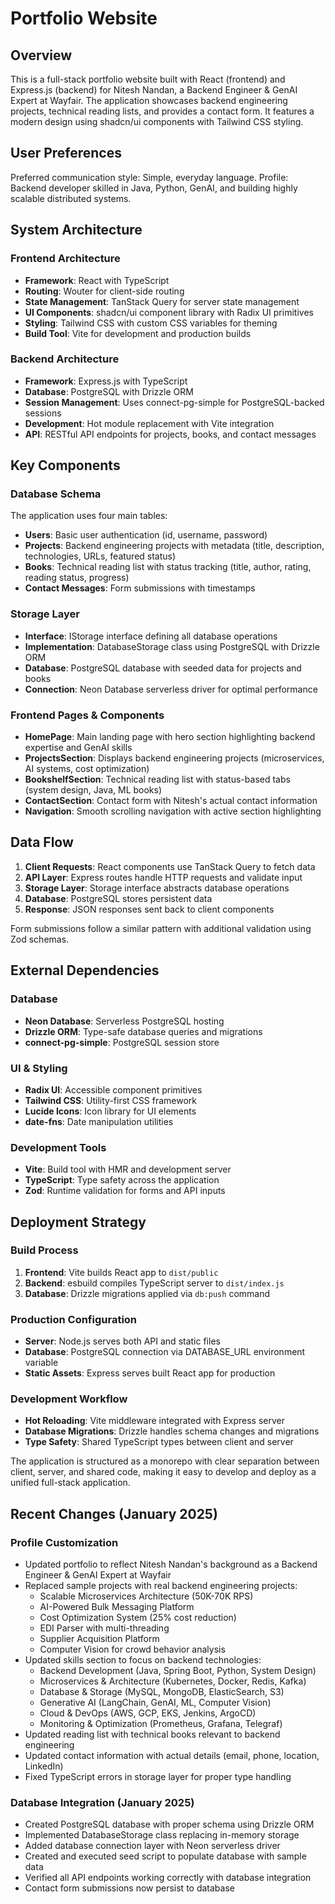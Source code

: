 # Portfolio Website

## Overview

This is a full-stack portfolio website built with React (frontend) and Express.js (backend) for Nitesh Nandan, a Backend Engineer & GenAI Expert at Wayfair. The application showcases backend engineering projects, technical reading lists, and provides a contact form. It features a modern design using shadcn/ui components with Tailwind CSS styling.

## User Preferences

Preferred communication style: Simple, everyday language.
Profile: Backend developer skilled in Java, Python, GenAI, and building highly scalable distributed systems.

## System Architecture

### Frontend Architecture
- **Framework**: React with TypeScript
- **Routing**: Wouter for client-side routing
- **State Management**: TanStack Query for server state management
- **UI Components**: shadcn/ui component library with Radix UI primitives
- **Styling**: Tailwind CSS with custom CSS variables for theming
- **Build Tool**: Vite for development and production builds

### Backend Architecture
- **Framework**: Express.js with TypeScript
- **Database**: PostgreSQL with Drizzle ORM
- **Session Management**: Uses connect-pg-simple for PostgreSQL-backed sessions
- **Development**: Hot module replacement with Vite integration
- **API**: RESTful API endpoints for projects, books, and contact messages

## Key Components

### Database Schema
The application uses four main tables:
- **Users**: Basic user authentication (id, username, password)
- **Projects**: Backend engineering projects with metadata (title, description, technologies, URLs, featured status)
- **Books**: Technical reading list with status tracking (title, author, rating, reading status, progress)
- **Contact Messages**: Form submissions with timestamps

### Storage Layer
- **Interface**: IStorage interface defining all database operations
- **Implementation**: DatabaseStorage class using PostgreSQL with Drizzle ORM
- **Database**: PostgreSQL database with seeded data for projects and books
- **Connection**: Neon Database serverless driver for optimal performance

### Frontend Pages & Components
- **HomePage**: Main landing page with hero section highlighting backend expertise and GenAI skills
- **ProjectsSection**: Displays backend engineering projects (microservices, AI systems, cost optimization)
- **BookshelfSection**: Technical reading list with status-based tabs (system design, Java, ML books)
- **ContactSection**: Contact form with Nitesh's actual contact information
- **Navigation**: Smooth scrolling navigation with active section highlighting

## Data Flow

1. **Client Requests**: React components use TanStack Query to fetch data
2. **API Layer**: Express routes handle HTTP requests and validate input
3. **Storage Layer**: Storage interface abstracts database operations
4. **Database**: PostgreSQL stores persistent data
5. **Response**: JSON responses sent back to client components

Form submissions follow a similar pattern with additional validation using Zod schemas.

## External Dependencies

### Database
- **Neon Database**: Serverless PostgreSQL hosting
- **Drizzle ORM**: Type-safe database queries and migrations
- **connect-pg-simple**: PostgreSQL session store

### UI & Styling
- **Radix UI**: Accessible component primitives
- **Tailwind CSS**: Utility-first CSS framework
- **Lucide Icons**: Icon library for UI elements
- **date-fns**: Date manipulation utilities

### Development Tools
- **Vite**: Build tool with HMR and development server
- **TypeScript**: Type safety across the application
- **Zod**: Runtime validation for forms and API inputs

## Deployment Strategy

### Build Process
1. **Frontend**: Vite builds React app to `dist/public`
2. **Backend**: esbuild compiles TypeScript server to `dist/index.js`
3. **Database**: Drizzle migrations applied via `db:push` command

### Production Configuration
- **Server**: Node.js serves both API and static files
- **Database**: PostgreSQL connection via DATABASE_URL environment variable
- **Static Assets**: Express serves built React app for production

### Development Workflow
- **Hot Reloading**: Vite middleware integrated with Express server
- **Database Migrations**: Drizzle handles schema changes and migrations
- **Type Safety**: Shared TypeScript types between client and server

The application is structured as a monorepo with clear separation between client, server, and shared code, making it easy to develop and deploy as a unified full-stack application.

## Recent Changes (January 2025)

### Profile Customization
- Updated portfolio to reflect Nitesh Nandan's background as a Backend Engineer & GenAI Expert at Wayfair
- Replaced sample projects with real backend engineering projects:
  - Scalable Microservices Architecture (50K-70K RPS)
  - AI-Powered Bulk Messaging Platform
  - Cost Optimization System (25% cost reduction)
  - EDI Parser with multi-threading
  - Supplier Acquisition Platform
  - Computer Vision for crowd behavior analysis
- Updated skills section to focus on backend technologies:
  - Backend Development (Java, Spring Boot, Python, System Design)
  - Microservices & Architecture (Kubernetes, Docker, Redis, Kafka)
  - Database & Storage (MySQL, MongoDB, ElasticSearch, S3)
  - Generative AI (LangChain, GenAI, ML, Computer Vision)
  - Cloud & DevOps (AWS, GCP, EKS, Jenkins, ArgoCD)
  - Monitoring & Optimization (Prometheus, Grafana, Telegraf)
- Updated reading list with technical books relevant to backend engineering
- Updated contact information with actual details (email, phone, location, LinkedIn)
- Fixed TypeScript errors in storage layer for proper type handling

### Database Integration (January 2025)
- Created PostgreSQL database with proper schema using Drizzle ORM
- Implemented DatabaseStorage class replacing in-memory storage
- Added database connection layer with Neon serverless driver
- Created and executed seed script to populate database with sample data
- Verified all API endpoints working correctly with database integration
- Contact form submissions now persist to database